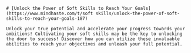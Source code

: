 
    # [Unlock the Power of Soft Skills to Reach Your Goals](https://www.mindhaste.com/t/soft skills/unlock-the-power-of-soft-skills-to-reach-your-goals-187)

    Unlock your true potential and accelerate your progress towards your ambitions! Cultivating your soft skills may be the key to unlocking the door to success! Discover how you can utilize these invaluable abilities to reach your objectives and unleash your full potential.
    